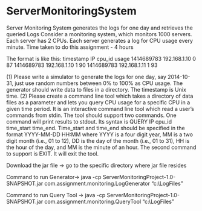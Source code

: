 # ServerMonitoringSystem
Server Monitoring System generates the logs for one day and retrieves the queried Logs
Consider a monitoring system, which monitors 1000 servers. Each server has 2 CPUs. Each
server generates a log for CPU usage every minute.
Time taken to do this assignment  - 4 hours

The format is like this:
timestamp IP cpu_id usage
1414689783 192.168.1.10 0 87
1414689783 192.168.1.10 1 90
1414689783 192.168.1.11 1 93

(1) Please write a simulator to generate the logs for one day, say 2014-10-31, just use random numbers between 0% to 100% as CPU usage. The generator should write data
to files in a directory. The timestamp is Unix time.
(2) Please create a command line tool which takes a directory of data files as a parameter and lets you query CPU usage for a specific CPU in a given time period. It is an
interactive command line tool which read a user’s commands from stdin. The tool should support two commands. One command will print results to stdout. Its
syntax is QUERY IP cpu_id time_start time_end. Time_start and time_end should be specified in the format YYYY-MM-DD HH:MM where YYYY is a four digit year, MM is a
two digit month (i.e., 01 to 12), DD is the day of the month (i.e., 01 to 31), HH is the hour of the day, and MM is the minute of an hour. The second command to support is EXIT.
It will exit the tool.

Download the jar file -> go to the specific directory where jar file resides

Command to run Generator->
java -cp ServerMonitoringProject-1.0-SNAPSHOT.jar com.assignment.monitoring.LogGenerator “c:\LogFiles”

Command to run Query Tool ->
java -cp ServerMonitoringProject-1.0-SNAPSHOT.jar com.assignment.monitoring.QueryTool “c:\LogFiles”


